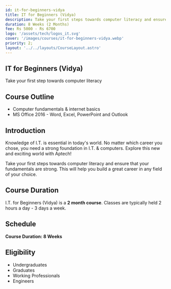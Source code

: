 ```yaml
---
id: it-for-beginners-vidya
title: IT for Beginners (Vidya)
description: Take your first steps towards computer literacy and ensure that your fundamentals are strong.
duration: 8 Weeks (2 Months)
fee: Rs 5000 - Rs 6700
logo: '/assets/tech/logos_it.svg'
cover: '/images/courses/it-for-beginners-vidya.webp'
priority: 2;
layout: '../../layouts/CourseLayout.astro'
---
```


## IT for Beginners (Vidya)

Take your first step towards computer literacy

## Course Outline

- Computer fundamentals & internet basics
- MS Office 2016 - Word, Excel, PowerPoint and Outlook


## Introduction

Knowledge of I.T. is essential in today's world. No matter which career you chose, you need a strong foundation in I.T. & computers. Explore this new and exciting world with Aptech!

Take your first steps towards computer literacy and ensure that your fundamentals are strong. This will help you build a great career in any field of your choice.

## Course Duration

I.T. for Beginners (Vidya) is a **2 month course**. Classes are typically held 2 hours a day - 3 days a week.

## Schedule

**Course Duration: 8 Weeks**

<!--
<br />

- Week 1: _Chapter 1_
- Week 2: _Chapter 1_
- Week 3: _Chapter 2_
- Week 4: _Chapter 3_
- Week 5: _Chapter 4_
- Week 6: _Chapter 5_
- Week 7: _Chapter 5_
- Week 8: _Chapter 6_
-->

## Eligibility

- Undergraduates
- Graduates
- Working Professionals
- Engineers

<!--
## Instructors

Lorem ipsum dolor sit, amet consectetur adipisicing elit. Possimus deleniti debitis doloremque ipsa at magni et doloribus facere beatae eaque, assumenda maiores nihil minus quae ab veritatis earum laudantium accusantium porro molestias quas corporis nam. Similique atque accusantium vel ab dolorum perspiciatis, esse consequuntur at dolores! Assumenda hic commodi consequatur.
-->
